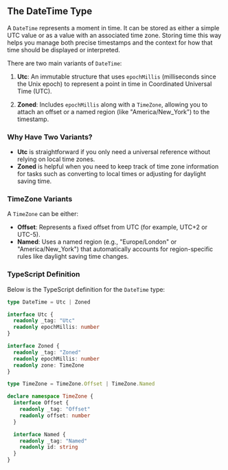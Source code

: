 ## The DateTime Type

A `DateTime` represents a moment in time. It can be stored as either a simple UTC value or as a value with an associated time zone. Storing time this way helps you manage both precise timestamps and the context for how that time should be displayed or interpreted.

There are two main variants of `DateTime`:

1. **Utc**: An immutable structure that uses `epochMillis` (milliseconds since the Unix epoch) to represent a point in time in Coordinated Universal Time (UTC).

2. **Zoned**: Includes `epochMillis` along with a `TimeZone`, allowing you to attach an offset or a named region (like "America/New_York") to the timestamp.

### Why Have Two Variants?

- **Utc** is straightforward if you only need a universal reference without relying on local time zones.
- **Zoned** is helpful when you need to keep track of time zone information for tasks such as converting to local times or adjusting for daylight saving time.

### TimeZone Variants

A `TimeZone` can be either:

- **Offset**: Represents a fixed offset from UTC (for example, UTC+2 or UTC-5).
- **Named**: Uses a named region (e.g., "Europe/London" or "America/New_York") that automatically accounts for region-specific rules like daylight saving time changes.

### TypeScript Definition

Below is the TypeScript definition for the `DateTime` type:

```ts showLineNumbers=false
type DateTime = Utc | Zoned

interface Utc {
  readonly _tag: "Utc"
  readonly epochMillis: number
}

interface Zoned {
  readonly _tag: "Zoned"
  readonly epochMillis: number
  readonly zone: TimeZone
}

type TimeZone = TimeZone.Offset | TimeZone.Named

declare namespace TimeZone {
  interface Offset {
    readonly _tag: "Offset"
    readonly offset: number
  }

  interface Named {
    readonly _tag: "Named"
    readonly id: string
  }
}
```
